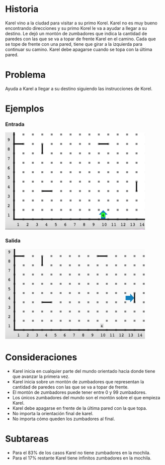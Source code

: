 # Historia

Karel vino a la ciudad para visitar a su primo Korel. Karel no es muy bueno encontrando direcciones y su primo Korel le va a ayudar a llegar a su destino. Le dejó un montón de zumbadores que indica la cantidad de paredes con las que se va a topar de frente Karel en el camino. Cada que se tope de frente con una pared, tiene que girar a la izquierda para continuar su camino. Karel debe apagarse cuando se topa con la última pared.

# Problema

Ayuda a Karel a llegar a su destino siguiendo las instrucciones de Korel.

# Ejemplos

### Entrada

![Entrada](entrada.png)

### Salida

![Salida](salida.png)

# Consideraciones

- Karel inicia en cualquier parte del mundo orientado hacia donde tiene que avanzar la primera vez.
- Karel inicia sobre un montón de zumbadores que representan la cantidad de paredes con las que se va a topar de frente.
- El montón de zumbadores puede tener entre 0 y 99 zumbadores.
- Los únicos zumbadores del mundo son el montón sobre el que empieza Karel.
- Karel debe apagarse en frente de la última pared con la que topa.
- No importa la orientación final de karel.
- No importa cómo queden los zumbadores al final.

# Subtareas

- Para el 83% de los casos Karel no tiene zumbadores en la mochila.
- Para el 17% restante Karel tiene infinitos zumbadores en la mochila.
